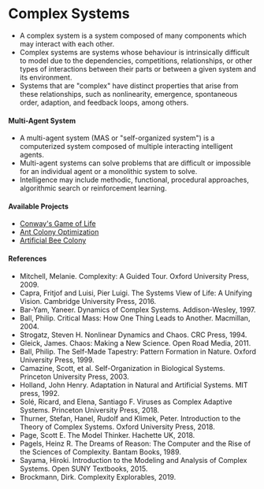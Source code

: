 # Complex Systems
* A complex system is a system composed of many components which may interact with each other.
* Complex systems are systems whose behaviour is intrinsically difficult to model due to the dependencies, competitions, relationships, or other types of interactions between their parts or between a given system and its environment.
* Systems that are "complex" have distinct properties that arise from these relationships, such as nonlinearity, emergence, spontaneous order, adaption, and feedback loops, among others.

#### Multi-Agent System
* A multi-agent system (MAS or "self-organized system") is a computerized system composed of multiple interacting intelligent agents.
* Multi-agent systems can solve problems that are difficult or impossible for an individual agent or a monolithic system to solve.
* Intelligence may include methodic, functional, procedural approaches, algorithmic search or reinforcement learning. 

#### Available Projects
* [Conway's Game of Life](game-of-life)
* [Ant Colony Optimization](ant-colony-optimization)
* [Artificial Bee Colony](artificial-bee-colony)

#### References
* Mitchell, Melanie. Complexity: A Guided Tour. Oxford University Press, 2009.
* Capra, Fritjof and Luisi, Pier Luigi. The Systems View of Life: A Unifying Vision. Cambridge University Press, 2016.
* Bar-Yam, Yaneer. Dynamics of Complex Systems. Addison-Wesley, 1997.
* Ball, Philip. Critical Mass: How One Thing Leads to Another. Macmillan, 2004.
* Strogatz, Steven H. Nonlinear Dynamics and Chaos. CRC Press, 1994.
* Gleick, James. Chaos: Making a New Science. Open Road Media, 2011.
* Ball, Philip. The Self-Made Tapestry: Pattern Formation in Nature. Oxford University Press, 1999.
* Camazine, Scott, et al. Self-Organization in Biological Systems. Princeton University Press, 2003.
* Holland, John Henry. Adaptation in Natural and Artificial Systems. MIT press, 1992.
* Solé, Ricard, and Elena, Santiago F. Viruses as Complex Adaptive Systems. Princeton University Press, 2018.
* Thurner, Stefan, Hanel, Rudolf and Klimek, Peter. Introduction to the Theory of Complex Systems. Oxford University Press, 2018.
* Page, Scott E. The Model Thinker. Hachette UK, 2018.
* Pagels, Heinz R. The Dreams of Reason: The Computer and the Rise of the Sciences of Complexity. Bantam Books, 1989.
* Sayama, Hiroki. Introduction to the Modeling and Analysis of Complex Systems. Open SUNY Textbooks, 2015.
* Brockmann, Dirk. Complexity Explorables, 2019.